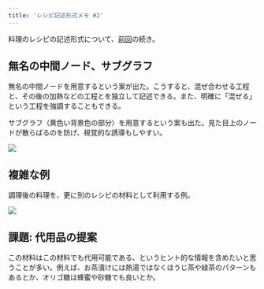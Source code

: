 ```yaml
---
title: 'レシピ記述形式メモ #2'
---
```

料理のレシピの記述形式について、[前回](https://r7kamura.com/articles/2022-05-13-mermaid-recipe-memo)の続き。

無名の中間ノード、サブグラフ
--------------

無名の中間ノードを用意するという案が出た。こうすると、混ぜ合わせる工程と、その後の加熱などの工程とを独立して記述できる。また、明確に「混ぜる」という工程を強調することもできる。

サブグラフ（黄色い背景色の部分）を用意するという案も出た。見た目上のノードが散らばるのを防げ、視覚的な誘導もしやすい。

![](https://lh4.googleusercontent.com/ut1gWpJ_EfTTtkcMWiVfpJ3NRdHd3y5b32ZY2P7_dK-VQuZ82alpZJHkWTiklCJMWwicjJ6Hq6bNm_p9W4EdheC_r-mvjPFo3oFZaJq7JjaMx3U9avouRX8gBFCk-gswV0tKnpPDqEzD10nHLPYP9QLK1jeNa7eQA6fUz5eMyr9Vo-FsJBn42Tkj)

複雑な例
----

調理後の料理を、更に別のレシピの材料として利用する例。

![](https://lh4.googleusercontent.com/kZ9OJUHxgu5_jQFwSM-VJ95kk3lmQFkdrWDiwRgy-UfQKtcBqzj32lJmFTzTxZfzv423eMEez7IutGq0gN_x5b1HqnHmkBvstGOupkP5dmnUFvGVr-d18kM4xZCr1OyKMwv4rSmWxQ0baGW4F5732i-5kqRhIA2X2PS6uFV2glhVAPb8ILQ35Qay)

課題: 代用品の提案
----------

この材料はこの材料でも代用可能である、というヒント的な情報を含めたいと思うことが多い。例えば、お茶漬けには熱湯ではなくほうじ茶や緑茶のパターンもあるとか、オリゴ糖は蜂蜜や砂糖でも良いとか。
